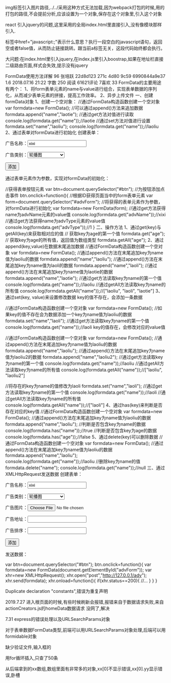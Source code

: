 img标签引入图片路径,../../采用这种方式无法加载,因为webpack打包的时候,用的打包的路径,不会提前分析,应该设置为一个对象,保存在这个对象里,引入这个对象


react 引入jquery的问题,这里采用的全局index.html里直接引入<script src="jquery.js"></script>,没有像模块那样引入.


<a>标签中href="javascript:;"表示什么意思？执行一段空白的javascript语句，返回空或者false值，从而防止链接跳转。跟当前a标签无关，这段代码始终都会执行。








大问题:在index.html里引入jquery,在index.js里引入boostrap,如果在地址栏直接二级路由页面,样式会失效,提示没有jquery




FormData使用方法详解
96  张培跃  22d8d123 271c 4d80 9c59 6990844a9e37 
 1.6 2018.07.16 21:22 字数 250 阅读 61621评论 7喜欢 33
FormData的主要用途有两个：
1、将form表单元素的name与value进行组合，实现表单数据的序列化，从而减少表单元素的拼接，提高工作效率。
2、异步上传文件
一、创建formData对象
1、创建一个空对象：
//通过FormData构造函数创建一个空对象
var formdata=new FormData();
//可以通过append()方法来追加数据
formdata.append("name","laotie");
//通过get方法对值进行读取
console.log(formdata.get("name"));//laotie
//通过set方法对值进行设置
formdata.set("name","laoliu");
console.log(formdata.get("name"));//laoliu
2、通过表单对formData进行初始化
创建表单：

<form id="advForm">
    <p>广告名称：<input type="text" name="advName"  value="xixi"></p>
    <p>广告类别：<select name="advType">
        <option value="1">轮播图</option>
        <option value="2">轮播图底部广告</option>
        <option value="3">热门回收广告</option>
        <option value="4">优品精选广告</option>
    </select></p>
    <p><input type="button" id="btn" value="添加"></p>
</form>
通过表单元素作为参数，实现对formData的初始化：

//获得表单按钮元素
var btn=document.querySelector("#btn");
//为按钮添加点击事件
btn.onclick=function(){
    //根据ID获得页面当中的form表单元素
    var form=document.querySelector("#advForm");
    //将获得的表单元素作为参数，对formData进行初始化
    var formdata=new FormData(form);
    //通过get方法获得name为advName元素的value值
    console.log(formdata.get("advName"));//xixi
    //通过get方法获得name为advType元素的value值
    console.log(formdata.get("advType"));//1 
}
二、操作方法
1、通过get(key)与getAll(key)来获取相对应的值
// 获取key为age的第一个值
formdata.get("age"); 
 // 获取key为age的所有值，返回值为数组类型
formdata.getAll("age");
2、通过append(key,value)在数据末尾追加数据
//通过FormData构造函数创建一个空对象
var formdata=new FormData();
//通过append()方法在末尾追加key为name值为laoliu的数据
formdata.append("name","laoliu");
//通过append()方法在末尾追加key为name值为laoli的数据
formdata.append("name","laoli");
//通过append()方法在末尾追加key为name值为laotie的数据
formdata.append("name","laotie");
//通过get方法读取key为name的第一个值
console.log(formdata.get("name"));//laoliu
//通过getAll方法读取key为name的所有值
console.log(formdata.getAll("name"));//["laoliu", "laoli", "laotie"]
3、通过set(key, value)来设置修改数据
key的值不存在，会添加一条数据

//通过FormData构造函数创建一个空对象
var formdata=new FormData();
//如果key的值不存在会为数据添加一个key为name值为laoliu的数据
formdata.set("name","laoli");
//通过get方法读取key为name的第一个值
console.log(formdata.get("name"));//laoli
key的值存在，会修改对应的value值

//通过FormData构造函数创建一个空对象
var formdata=new FormData();
//通过append()方法在末尾追加key为name值为laoliu的数据
formdata.append("name","laoliu");
//通过append()方法在末尾追加key为name值为laoliu2的数据
formdata.append("name","laoliu2");
//通过get方法读取key为name的第一个值
console.log(formdata.get("name"));//laoliu
//通过getAll方法读取key为name的所有值
console.log(formdata.getAll("name"));//["laoliu", "laoliu2"]

//将存在的key为name的值修改为laoli
formdata.set("name","laoli");
//通过get方法读取key为name的第一个值
console.log(formdata.get("name"));//laoli
//通过getAll方法读取key为name的所有值
console.log(formdata.getAll("name"));//["laoli"]
4、通过has(key)来判断是否存在对应的key值
//通过FormData构造函数创建一个空对象
var formdata=new FormData();
//通过append()方法在末尾追加key为name值为laoliu的数据
formdata.append("name","laoliu");
//判断是否包含key为name的数据
console.log(formdata.has("name"));//true
//判断是否包含key为age的数据
console.log(formdata.has("age"));//false
5、通过delete(key)可以删除数据
//通过FormData构造函数创建一个空对象
var formdata=new FormData();
//通过append()方法在末尾追加key为name值为laoliu的数据
formdata.append("name","laoliu");
console.log(formdata.get("name"));//laoliu
//删除key为name的值
formdata.delete("name");
console.log(formdata.get("name"));//null
三、通过XMLHttpRequest发送数据
创建表单：

<form id="advForm">
    <p>广告名称：<input type="text" name="advName" value="xixi"></p>
    <p>广告类别：<select name="advType">
        <option value="1">轮播图</option>
        <option value="2">轮播图底部广告</option>
        <option value="3">热门回收广告</option>
        <option value="4">优品精选广告</option>
    </select></p>
    <p>广告图片：<input type="file" name="advPic"></p>
    <p>广告地址：<input type="text" name="advUrl"></p>
    <p>广告排序：<input type="text" name="orderBy"></p>
    <p><input type="button" id="btn" value="添加"></p>
</form>
发送数据：

var btn=document.querySelector("#btn");
btn.onclick=function(){
    var formdata=new FormData(document.getElementById("advForm"));
    var xhr=new XMLHttpRequest();
    xhr.open("post","http://127.0.0.1/adv");
    xhr.send(formdata);
    xhr.onload=function(){
        if(xhr.status==200){
            //...
        }
    }
}




Duplicate declaration "constants",错误为重复声明



2019.7.27
进入根页面的时候,有些时候刷新会报错,报错来自于数据请求失败,来自actionCreators.js的homeData数据请求
没网了,解决

7.31
express的错误处理以及URLSearchParams对象

对于表单数据FormData类型,前端可以用URLSearchParams对象处理,后端可以用
formidable对象


缺少验证文件,输入框的

用for循环插入,只查了50条



从后端拿到的xx数组,数组里面有非常多的对象,xx[0]不显示错误,xx[0].yy显示错误,卧槽